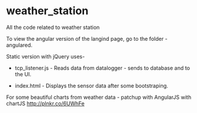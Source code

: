 weather_station
===============

All the code related to weather station

To view the angular version of the langind page, go to the folder - angulared. 

Static version with jQuery uses- 

* tcp_listener.js - Reads data from datalogger - sends to database and to the UI.
          
* index.html - Displays the sensor data after some bootstraping. 
 
For some beautiful charts from weather data - patchup with AngularJS with chartJS http://plnkr.co/6UWhFe

